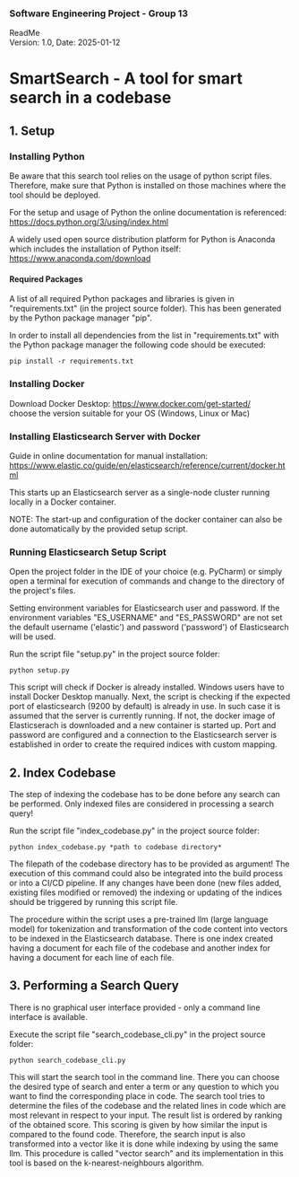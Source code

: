 ### Software Engineering Project - Group 13
ReadMe   
Version: 1.0, Date: 2025-01-12

# SmartSearch - A tool for smart search in a codebase

## 1. Setup

### Installing Python

Be aware that this search tool relies on the usage of python script files.
Therefore, make sure that Python is installed on those machines where the tool should be deployed.

For the setup and usage of Python the online documentation is referenced:   
https://docs.python.org/3/using/index.html

A widely used open source distribution platform for Python is Anaconda which includes the installation of Python itself:   
https://www.anaconda.com/download

#### Required Packages

A list of all required Python packages and libraries is given in "requirements.txt" (in the project source folder).
This has been generated by the Python package manager "pip".

In order to install all dependencies from the list in "requirements.txt" with the Python package manager the following code should be executed:

```
pip install -r requirements.txt
```

### Installing Docker

Download Docker Desktop: 
https://www.docker.com/get-started/  
choose the version suitable for your OS (Windows, Linux or Mac)

### Installing Elasticsearch Server with Docker
Guide in online documentation for manual installation:
https://www.elastic.co/guide/en/elasticsearch/reference/current/docker.html

This starts up an Elasticsearch server as a single-node cluster running locally in a Docker container.

NOTE: The start-up and configuration of the docker container can also be done automatically by the provided setup script.

### Running Elasticsearch Setup Script

Open the project folder in the IDE of your choice (e.g. PyCharm) or simply open a terminal for execution of commands and change to the directory of the project's files.

Setting environment variables for Elasticsearch user and password.
If the environment variables "ES_USERNAME" and "ES_PASSWORD" are not set the default username ('elastic') and password ('password') of Elasticsearch will be used.

Run the script file "setup.py" in the project source folder:

```
python setup.py
```

This script will check if Docker is already installed. Windows users have to install Docker Desktop manually.
Next, the script is checking if the expected port of elasticsearch (9200 by default) is already in use.
In such case it is assumed that the server is currently running.
If not, the docker image of Elasticserach is downloaded and a new container is started up.
Port and password are configured and a connection to the Elasticsearch server is established in order to create the required indices with custom mapping.


## 2. Index Codebase

The step of indexing the codebase has to be done before any search can be performed.
Only indexed files are considered in processing a search query! 

Run the script file "index_codebase.py" in the project source folder:

```
python index_codebase.py *path to codebase directory*
```

The filepath of the codebase directory has to be provided as argument!
The execution of this command could also be integrated into the build process or into a CI/CD pipeline.
If any changes have been done (new files added, existing files modified or removed) the indexing or updating of the indices should be triggered by running this script file.

The procedure within the script uses a pre-trained llm (large language model) for tokenization and transformation of the code content into vectors to be indexed in the Elasticsearch database.
There is one index created having a document for each file of the codebase and another index for having a document for each line of each file.


## 3. Performing a Search Query

There is no graphical user interface provided - only a command line interface is available.

Execute the script file "search_codebase_cli.py" in the project source folder:

```
python search_codebase_cli.py
```
This will start the search tool in the command line.
There you can choose the desired type of search and enter a term or any question to which you want to find the corresponding place in code.
The search tool tries to determine the files of the codebase and the related lines in code which are most relevant in respect to your input.
The result list is ordered by ranking of the obtained score.
This scoring is given by how similar the input is compared to the found code. 
Therefore, the search input is also transformed into a vector like it is done while indexing by using the same llm.
This procedure is called "vector search" and its implementation in this tool is based on the k-nearest-neighbours algorithm.
